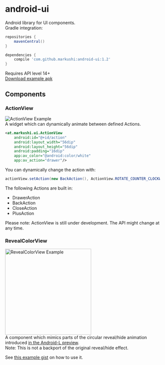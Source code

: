 # android-ui
Android library for UI components.<br />
Gradle integration:

```groovy
repositories {
    mavenCentral()
}

dependencies {
    compile 'com.github.markushi:android-ui:1.2'
}
```

Requires API level 14+ <br />
[Download example apk](example.apk)

## Components

### ActionView
<img src="https://raw.githubusercontent.com/markushi/android-ui/master/example-action.gif" alt="ActionView Example" /><br />
A widget which can dynamically animate between defined Actions.
```xml
<at.markushi.ui.ActionView
	android:id="@+id/action"
	android:layout_width="56dip"
	android:layout_height="56dip"
	android:padding="16dip"
	app:av_color="@android:color/white"
	app:av_action="drawer"/>
```
You can dynamically change the action with:
```java
actionView.setAction(new BackAction(), ActionView.ROTATE_COUNTER_CLOCKWISE);
```

The following Actions are built in:

 * DrawerAction
 * BackAction
 * CloseAction
 * PlusAction

Please note: ActionView is still under development. The API might change at any time.

### RevealColorView
<img src="https://raw.githubusercontent.com/markushi/android-ui/master/example-reveal.gif" width="280px" alt="RevealColorView Example" /><br />
A component which mimics parts of the circular reveal/hide animation introduced [in the Android-L preview](http://developer.android.com/preview/material/animations.html#reveal).<br />
Note: This is not a backport of the original reveal/hide effect. 

See [this example gist](https://gist.github.com/markushi/68ce8df77bed164b6275) on how to use it.
